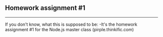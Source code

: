 ## Homework assignment #1
-------------------------

If you don't know, what this is supposed to be:
-It's the homework assignment #1 for the Node.js master class (pirple.thinkific.com)